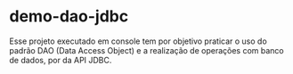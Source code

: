 # demo-dao-jdbc
Esse projeto executado em console tem por objetivo praticar o uso do padrão DAO (Data Access Object) e a realização de operações com banco de dados, por da API JDBC.
